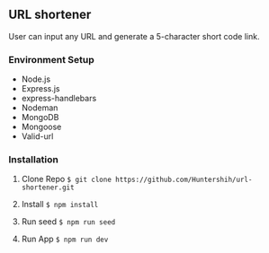 ## URL shortener

User can input any URL and generate a 5-character short code link.

### Environment Setup

* Node.js
* Express.js
* express-handlebars
* Nodeman
* MongoDB
* Mongoose
* Valid-url

### Installation

1. Clone Repo
``
$ git clone https://github.com/Huntershih/url-shortener.git
``

2. Install
``
$ npm install
``

3. Run seed
``
$ npm run seed
``

4. Run App
``
$ npm run dev
``

